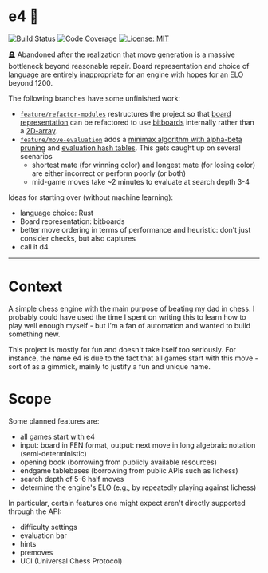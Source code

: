 # e4 :crown:

[![Build Status](https://github.com/lz101010/e4/actions/workflows/gradle.yml/badge.svg?branch=master)](https://github.com/lz101010/e4/actions?query=branch%3Amaster)
[![Code Coverage](https://sonarcloud.io/api/project_badges/measure?project=lz101010_e4&metric=coverage)](https://sonarcloud.io/dashboard?id=lz101010_e4)
[![License: MIT](https://img.shields.io/badge/License-MIT-yellow.svg)](https://opensource.org/licenses/MIT)

🪦 Abandoned after the realization that move generation is a massive bottleneck beyond reasonable repair. Board representation and choice of language are entirely inappropriate for an engine with hopes for an ELO beyond 1200.

The following branches have some unfinished work:
- [`feature/refactor-modules`](https://github.com/lz101010/e4/tree/feature/refactor-modules) restructures the project so that [board representation](https://www.chessprogramming.org/Board_Representation) can be refactored to use [bitboards](https://www.chessprogramming.org/Bitboards) internally rather than a [2D-array](https://www.chessprogramming.org/8x8_Board).
- [`feature/move-evaluation`](https://github.com/lz101010/e4/tree/feature/move-evaluation) adds a [minimax algorithm with alpha-beta pruning](https://www.chessprogramming.org/Alpha-Beta) and [evaluation hash tables](https://www.chessprogramming.org/Evaluation_Hash_Table). This gets caught up on several scenarios
  - shortest mate (for winning color) and longest mate (for losing color) are either incorrect or perform poorly (or both)
  - mid-game moves take ~2 minutes to evaluate at search depth 3-4

Ideas for starting over (without machine learning):
- language choice: Rust
- Board representation: bitboards
- better move ordering in terms of performance and heuristic: don't just consider checks, but also captures
- call it d4

---

# Context

A simple chess engine with the main purpose of beating my dad in chess. I probably could have used the time I spent on writing this to learn how to play well enough myself - but I'm a fan of automation and wanted to build something new.

This project is mostly for fun and doesn't take itself too seriously. For instance, the name e4 is due to the fact that all games start with this move - sort of as a gimmick, mainly to justify a fun and unique name.

# Scope
Some planned features are:
- all games start with e4
- input: board in FEN format, output: next move in long algebraic notation (semi-deterministic)
- opening book (borrowing from publicly available resources)
- endgame tablebases (borrowing from public APIs such as lichess)
- search depth of 5-6 half moves
- determine the engine's ELO (e.g., by repeatedly playing against lichess)

In particular, certain features one might expect aren't directly supported through the API:
- difficulty settings
- evaluation bar
- hints
- premoves
- UCI (Universal Chess Protocol)
